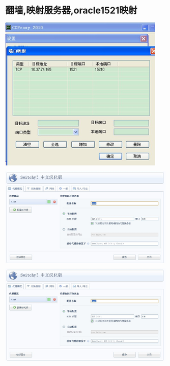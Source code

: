 # 翻墙,映射服务器,oracle1521映射

![image](https://raw.githubusercontent.com/shoukaiseki/blogdoc/master/ccproxy/%E7%BF%BB%E5%A2%99,%E6%98%A0%E5%B0%84%E6%9C%8D%E5%8A%A1%E5%99%A8,oracle1521%E6%98%A0%E5%B0%84/img/001.bmp)

![image](https://raw.githubusercontent.com/shoukaiseki/blogdoc/master/ccproxy/%E7%BF%BB%E5%A2%99,%E6%98%A0%E5%B0%84%E6%9C%8D%E5%8A%A1%E5%99%A8,oracle1521%E6%98%A0%E5%B0%84/img/002.bmp)

![image](https://raw.githubusercontent.com/shoukaiseki/blogdoc/master/ccproxy/%E7%BF%BB%E5%A2%99,%E6%98%A0%E5%B0%84%E6%9C%8D%E5%8A%A1%E5%99%A8,oracle1521%E6%98%A0%E5%B0%84/img/003.bmp)
